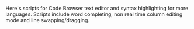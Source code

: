 Here's scripts for Code Browser text editor and syntax highlighting for more languages. Scripts include word completing, non real time column editing mode and line swapping/dragging.